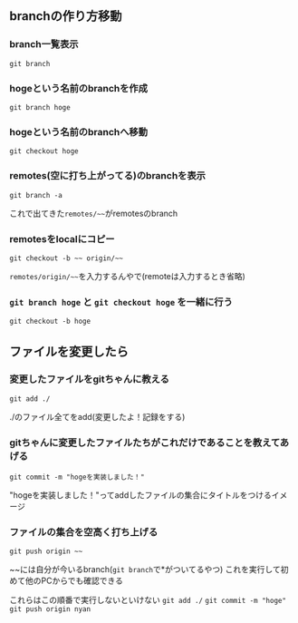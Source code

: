 ## branchの作り方移動
### branch一覧表示
`git branch`
### hogeという名前のbranchを作成
`git branch hoge`
### hogeという名前のbranchへ移動
`git checkout hoge`
### remotes(空に打ち上がってる)のbranchを表示
`git branch -a`

これで出てきた`remotes/~~`がremotesのbranch
### remotesをlocalにコピー
`git checkout -b ~~ origin/~~`

`remotes/origin/~~`を入力するんやで(remoteは入力するとき省略)
### `git branch hoge` と `git checkout hoge` を一緒に行う
`git checkout -b hoge`

## ファイルを変更したら
### 変更したファイルをgitちゃんに教える
`git add ./`

./のファイル全てをadd(変更したよ！記録をする)
### gitちゃんに変更したファイルたちがこれだけであることを教えてあげる
`git commit -m "hogeを実装しました！"`

"hogeを実装しました！"ってaddしたファイルの集合にタイトルをつけるイメージ
### ファイルの集合を空高く打ち上げる
`git push origin ~~`

\~\~には自分が今いるbranch(`git branch`で\*がついてるやつ)
これを実行して初めて他のPCからでも確認できる

これらはこの順番で実行しないといけない
`git add ./`
`git commit -m "hoge"`
`git push origin nyan`